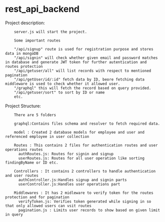 # rest_api_backend

Project description:

        server.js will start the project.

        Some important routes

        "/api/signup" route is used for registration purpose and stores data in mongoDB
        "/api/signin" will check whether given email and password matches in database and generate JWT token for further autentication and routes protection
        "/api/getuser/all" will list records with respect to mentioned pagination 
        "/api/getUser/id/:id" fetch data by ID, beore fetching data middleware is used to check whether it allowed user.
        "/graphql" this will fetch the record based on query provided.
        "/api/getuser/sort" to sort by ID or name
        etc. 


Project Structure:

        There are 5 folders

        graphql:Contains files schema and resolver to fetch required data.

        model : Created 2 database models for employee and user and referenced employee in user collection

        Routes : This contains 2 files for authentication routes and user operations routes
          authRoutes.js: Routes for signin and signup
          userRoutes.js: Routes for all user operation like sorting findingByName or ID etc.

        Controllers : It contains 2 controllers to handle authentication and user routes
          authController.js:Handles signup and signin parts
          userController.js:Handles user operations part

        Middlewares : It has 2 midleware to verify token for the routes protection and for pagination
          verifyToken.js: Verifies token generated while signing in so that only allowed users can vsit routes
          pagination.js : Limits user records to show based on given limit in query


	
